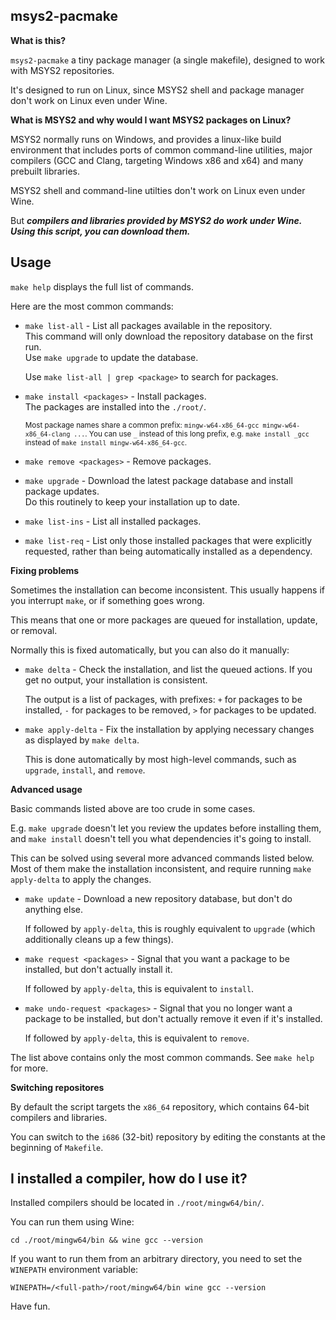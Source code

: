 ## msys2-pacmake

**What is this?**

`msys2-pacmake` a tiny package manager (a single makefile), designed to work with MSYS2 repositories.

It's designed to run on Linux, since MSYS2 shell and package manager don't work on Linux even under Wine.

**What is MSYS2 and why would I want MSYS2 packages on Linux?**

MSYS2 normally runs on Windows, and provides a linux-like build environment that includes ports of common command-line utilities, major compilers (GCC and Clang, targeting Windows x86 and x64) and many prebuilt libraries.

MSYS2 shell and command-line utilties don't work on Linux even under Wine.

But ***compilers and libraries provided by MSYS2 **do** work under Wine. Using this script, you can download them.***

## Usage

`make help` displays the full list of commands.

Here are the most common commands:

* `make list-all` - List all packages available in the repository.<br>
  This command will only download the repository database on the first run.<br>
  Use `make upgrade` to update the database.

  Use `make list-all | grep <package>` to search for packages.

* `make install <packages>` - Install packages.<br>
  The packages are installed into the `./root/`.

  <sup>Most package names share a common prefix: `mingw-w64-x86_64-gcc mingw-w64-x86_64-clang ...`. You can use `_` instead of this long prefix, e.g. `make install _gcc` instead of `make install mingw-w64-x86_64-gcc`.</sup>

* `make remove <packages>` - Remove packages.

* `make upgrade` - Download the latest package database and install package updates.<br>
  Do this routinely to keep your installation up to date.

* `make list-ins` - List all installed packages.

* `make list-req` - List only those installed packages that were explicitly requested, rather than being automatically installed as a dependency.

**Fixing problems**

Sometimes the installation can become inconsistent. This usually happens if you interrupt `make`, or if something goes wrong.

This means that one or more packages are queued for installation, update, or removal.

Normally this is fixed automatically, but you can also do it manually:

* `make delta` - Check the installation, and list the queued actions. If you get no output, your installation is consistent.

  The output is a list of packages, with prefixes: `+` for packages to be installed, `-` for packages to be removed, `>` for packages to be updated.

* `make apply-delta` - Fix the installation by applying necessary changes as displayed by `make delta`.

  This is done automatically by most high-level commands, such as `upgrade`, `install`, and `remove`.

**Advanced usage**

Basic commands listed above are too crude in some cases.

E.g. `make upgrade` doesn't let you review the updates before installing them, and `make install` doesn't tell you what dependencies it's going to install.

This can be solved using several more advanced commands listed below. Most of them make the installation inconsistent, and require running `make apply-delta` to apply the changes.

* `make update` - Download a new repository database, but don't do anything else.

  If followed by `apply-delta`, this is roughly equivalent to `upgrade` (which additionally cleans up a few things).

* `make request <packages>` - Signal that you want a package to be installed, but don't actually install it.

  If followed by `apply-delta`, this is equivalent to `install`.

* `make undo-request <packages>` - Signal that you no longer want a package to be installed, but don't actually remove it even if it's installed.

  If followed by `apply-delta`, this is equivalent to `remove`.

The list above contains only the most common commands. See `make help` for more.

**Switching repositores**

By default the script targets the `x86_64` repository, which contains 64-bit compilers and libraries.

You can switch to the `i686` (32-bit) repository by editing the constants at the beginning of `Makefile`.

## I installed a compiler, how do I use it?

Installed compilers should be located in `./root/mingw64/bin/`.

You can run them using Wine:

    cd ./root/mingw64/bin && wine gcc --version

If you want to run them from an arbitrary directory, you need to set the `WINEPATH` environment variable:

    WINEPATH=/<full-path>/root/mingw64/bin wine gcc --version

Have fun.

